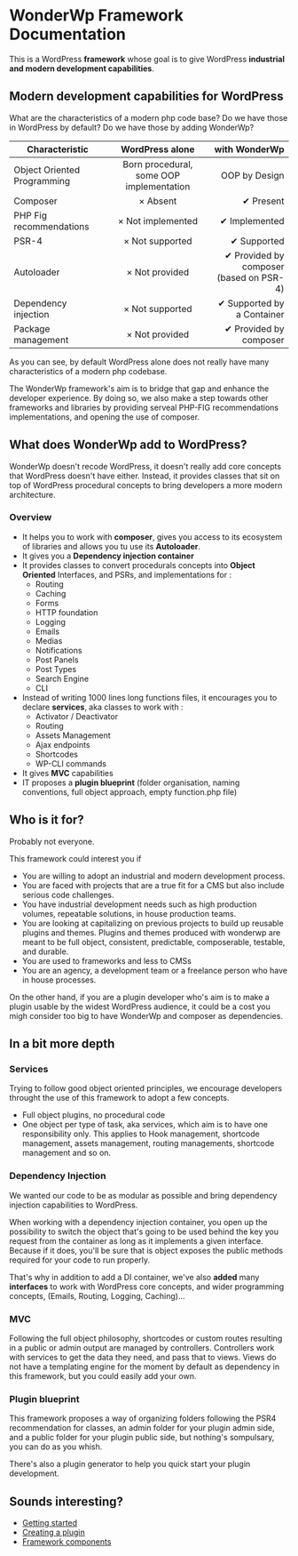 # WonderWp Framework Documentation

This is a WordPress **framework** whose goal is to give WordPress **industrial and modern development capabilities**.

## Modern development capabilities for WordPress

What are the characteristics of a modern php code base? Do we have those in WordPress by default? Do we have those by adding WonderWp?

| Characteristic        		| WordPress alone           | with WonderWp  |
| ------------- 					|:-------------:      | -----:|
| Object Oriented Programming | Born procedural, some OOP implementation | OOP by Design |
| Composer | &times; Absent      |    ✔ Present |
| PHP Fig recommendations | &times; Not implemented      |    ✔ Implemented |
| PSR-4      | &times; Not supported      |   ✔ Supported |
| Autoloader | &times; Not provided      |    ✔ Provided by composer <br /> (based on PSR-4) |
| Dependency injection      | &times; Not supported      |   ✔ Supported by a Container |
| Package management | &times; Not provided      |    ✔ Provided by composer |

As you can see, by default WordPress alone does not really have many characteristics of a modern php codebase. 

The WonderWp framework's aim is to bridge that gap and enhance the developer experience. By doing so, we also make a step towards other frameworks and libraries by providing serveal PHP-FIG recommendations implementations, and opening the use of composer.

## What does WonderWp add to WordPress?

WonderWp doesn't recode WordPress, it doesn't really add core concepts that WordPress doesn't have either. Instead, it provides classes that sit on top of WordPress procedural concepts to bring developers a more modern architecture.

### Overview

- It helps you to work with **composer**, gives you access to its ecosystem of libraries and allows you tu use its **Autoloader**.
- It gives you a **Dependency injection container**
- It provides classes to convert procedurals concepts into **Object Oriented** Interfaces, and PSRs, and implementations for :
	- Routing
	- Caching
	- Forms
	- HTTP foundation
	- Logging
	- Emails
	- Medias
	- Notifications
	- Post Panels
	- Post Types
	- Search Engine
	- CLI
- Instead of writing 1000 lines long functions files, it encourages you to declare **services**, aka classes to work with :
	- Activator / Deactivator
	- Routing
	- Assets Management
	- Ajax endpoints
	- Shortcodes
	- WP-CLI commands
- It gives **MVC** capabilities
- IT proposes a **plugin blueprint** (folder organisation, naming conventions, full object approach, empty function.php file) 

## Who is it for?

Probably not everyone.

This framework could interest you if

- You are willing to adopt an industrial and modern development process.
- You are faced with projects that are a true fit for a CMS but also include serious code challenges.
- You have industrial development needs such as high production volumes, repeatable solutions, in house production teams. 
- You are looking at capitalizing on previous projects to build up reusable plugins and themes. Plugins and themes produced with wonderwp are meant to be full object, consistent, predictable, composerable, testable, and durable.
- You are used to frameworks and less to CMSs
- You are an agency, a development team or a freelance person who have in house processes.

On the other hand, if you are a plugin developer who's aim is to make a plugin usable by the widest WordPress audience, it could be a cost you migh consider too big to have WonderWp and composer as dependencies.

## In a bit more depth

<!-- #### Composer

We wanted to make sure our WonderWp based work could play well with composer. This framework is therefore on packagist here : [https://packagist.org/packages/wonderwp/framework]()

You can install it like this:

```
composer require wonderwp/wonderwp
```

For the moment, the framework is only installable via composer but we've planned to release a plugin version as well in the future.

For a composer based WordPress architecture, we recommend [https://roots.io/bedrock/]().

Composer also embarks an autoloader to avoid the need for requiring files everywhere in your plugins. The framework encourages you to follow the PSR4 recommendation and to interact with the autoloader. -->

### Services 

Trying to follow good object oriented principles, we encourage developers throught the use of this framework to adopt a few concepts.

- Full object plugins, no procedural code
- One object per type of task, aka services, which aim is to have one responsibility only. This applies to Hook management, shortcode management, assets management, routing managements, shortcode management and so on.

### Dependency Injection

We wanted our code to be as modular as possible and bring dependency injection capabilities to WordPress.

When working with a dependency injection container, you open up the possibility to switch the object that's going to be used behind the key you request from the container as long as it implements a given interface. Because if it does, you'll be sure that is object exposes the public methods required for your code to run properly.

That's why in addition to add a DI container, we've also **added** many **interfaces** to work with WordPress core concepts, and wider programming concepts, (Emails, Routing, Logging, Caching)...

### MVC

Following the full object philosophy, shortcodes or custom routes resulting in a public or admin output are managed by controllers. Controllers work with services to get the data they need, and pass that to views. Views do not have a templating engine for the moment by default as dependency in this framework, but you could easily add your own. 

### Plugin blueprint

This framework proposes a way of organizing folders following the PSR4 recommendation for classes, an admin folder for your plugin admin side, and a public folder for your plugin public side, but nothing's sompulsary, you can do as you whish.

There's also a plugin generator to help you quick start your plugin development.

## Sounds interesting?

- [Getting started](./00_Installation/index.md)
- [Creating a plugin](./02_Creating_a_plugin)
- [Framework components](./03_Framewok_components)
